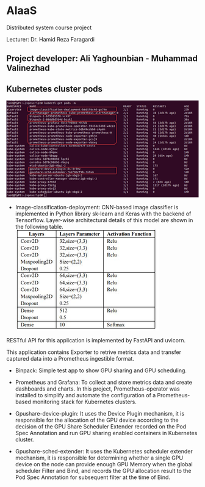 # AIaaS
Distributed system course project

Lecturer: Dr. Hamid Reza Faragardi

Project developer: Ali Yaghounbian - Muhammad Valinezhad
-----
## Kubernetes cluster pods

![alt text](./docs/img/cluster.png)

+ Image-classification-deployment: CNN-based image classifier is implemented in Python library sk-learn and Keras with the backend of Tensorflow. Layer-wise architectural details of this model are shown in the following table.
![alt text](./docs/img/cnn.JPG)

RESTful API for this application is implemented by FastAPI and uvicorn.

This application contains Exporter to retrive metrics data and transfer captured data into a Prometheus ingestible format.


+ Binpack: Simple test app to show GPU sharing and GPU scheduling.

+ Prometheus and Grafana: To collect and store metrics data and create dashboards and charts. In this project, Prometheus-operator was installed to simplify and automate the configuration of a Prometheus-based monitoring stack for Kubernetes clusters.

+ Gpushare-device-plugin: It uses the Device Plugin mechanism, it is responsible for the allocation of the GPU device according to the decision of the GPU Share Scheduler Extender recorded on the Pod Spec Annotation and run GPU sharing enabled containers in Kubernetes cluster.

+ Gpushare-sched-extender: It uses the Kubernetes scheduler extender mechanism, it is responsible for determining whether a single GPU device on the node can provide enough GPU Memory when the global scheduler Filter and Bind, and records the GPU allocation result to the Pod Spec Annotation for subsequent filter at the time of Bind.